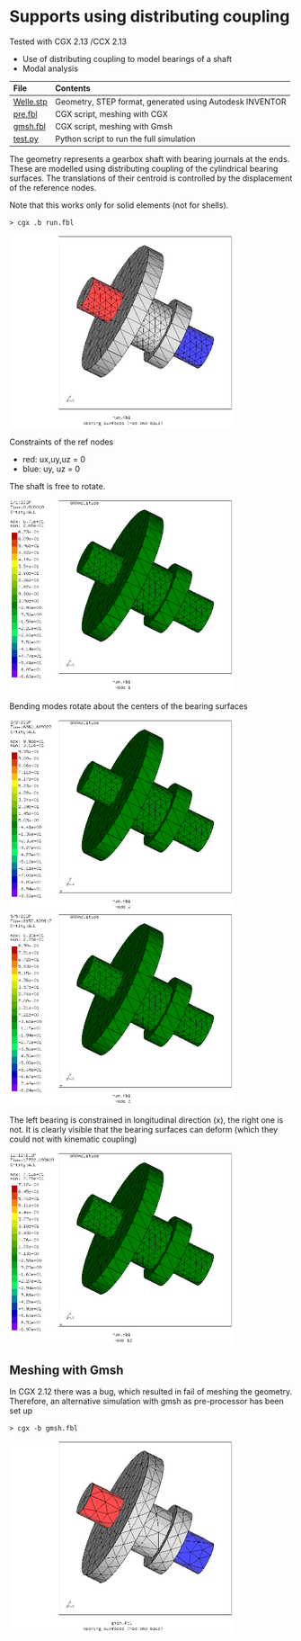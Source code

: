# Supports using distributing coupling
Tested with CGX 2.13 /CCX 2.13

+ Use of distributing coupling to model bearings of a shaft
+ Modal analysis


File                          | Contents    
:-------------                | :-------------
[Welle.stp](Welle.stp)        | Geometry, STEP format, generated using Autodesk INVENTOR
[pre.fbl](pre.fbl)            | CGX script, meshing with CGX
[gmsh.fbl](gmsh.fbl)          | CGX script, meshing with Gmsh
[test.py](test.py)            | Python script to run the full simulation

The geometry represents a gearbox shaft with bearing journals at the ends. These are modelled using distributing coupling of the cylindrical bearing surfaces. The translations of their centroid is controlled by the displacement of the reference nodes.

Note that this works only for solid elements (not for shells).

```
> cgx .b run.fbl
```

<img src="Refs/cgx-mesh.png" width="400">

Constraints of the ref nodes

+ red: ux,uy,uz = 0
+ blue: uy, uz = 0


The shaft is free to rotate.

<img src="Refs/shape_1.gif" width="400">

Bending modes rotate about the centers of the bearing surfaces

<img src="Refs/shape_2.gif" width="400"><img src="Refs/shape_5.gif" width="400">

The left bearing is constrained in longitudinal direction (x), the right one is not. It is clearly visible that the bearing surfaces can deform (which they could not with kinematic coupling)

<img src="Refs/shape_12.gif" width="400">

## Meshing with Gmsh

In CGX 2.12 there was a bug, which resulted in fail of meshing the geometry.
Therefore, an alternative simulation with gmsh as pre-processor has been set up

```
> cgx -b gmsh.fbl
```

<img src="Refs/mesh.png" width="400">
